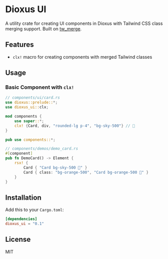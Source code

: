 # Dioxus UI

A utility crate for creating UI components in Dioxus with Tailwind CSS class merging support. Built on [tw_merge](https://crates.io/crates/tw_merge).

## Features

- `clx!` macro for creating components with merged Tailwind classes

## Usage

### Basic Component with `clx!`

```rust
// components/ui/card.rs
use dioxus::prelude::*;
use dioxus_ui::clx;

mod components {
    use super::*;
    clx! {Card, div, "rounded-lg p-4", "bg-sky-500"} // 🩵
}

pub use components::*;

// components/demos/demo_card.rs
#[component]
pub fn DemoCard() -> Element {
    rsx! {
        Card { "Card bg-sky-500 🩵" }
        Card { class: "bg-orange-500", "Card bg-orange-500 🧡" }
    }
}
```


## Installation

Add this to your `Cargo.toml`:

```toml
[dependencies]
dioxus_ui = "0.1"
```

## License

MIT
